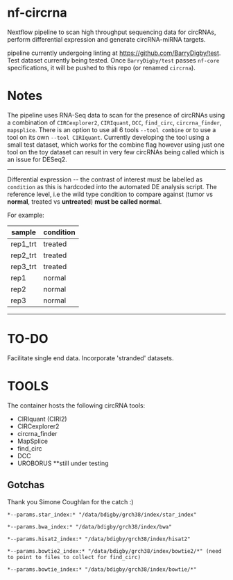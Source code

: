 # nf-circrna
Nextflow pipeline to scan high throughput sequencing data for circRNAs, perform differential expression and generate circRNA-miRNA targets.

pipeline currently undergoing linting at https://github.com/BarryDigby/test. Test dataset currently being tested. 
Once `BarryDigby/test` passes `nf-core` specifications, it will be pushed to this repo (or renamed `circrna`). 

# Notes
The pipeline uses RNA-Seq data to scan for the presence of circRNAs using a combination of `CIRCexplorer2`, `CIRIquant`, `DCC`, `find_circ`, `circrna_finder`, `mapsplice`. There is an option to use all 6 tools `--tool combine` or to use a tool on its own `--tool CIRIquant`. Currently developing the tool using a small test dataset, which works for the combine flag however using just one tool on the toy dataset can result in very few circRNAs being called which is an issue for DESeq2.

***

Differential expression -- the contrast of interest must be labelled as `condition` as this is hardcoded into the automated DE analysis script. The reference level, i.e the wild type condition to compare against (tumor vs **normal**, treated vs **untreated**) **must be called normal**. 

For example:

| sample   	| condition 	|
|----------	|-----------	|
| rep1_trt 	| treated   	|
| rep2_trt 	| treated   	|
| rep3_trt 	| treated   	|
| rep1     	| normal    	|
| rep2     	| normal    	|
| rep3     	| normal    	|

***

# TO-DO
Facilitate single end data. 
Incorporate 'stranded' datasets.

# TOOLS
The container hosts the following circRNA tools:

- CIRIquant (CIRI2)
- CIRCexplorer2
- circrna_finder
- MapSplice
- find_circ
- DCC
- UROBORUS **still under testing

## Gotchas
Thank you Simone Coughlan for the catch :) 
```
*--params.star_index:* "/data/bdigby/grch38/index/star_index"

*--params.bwa_index:* "/data/bdigby/grch38/index/bwa"

*--params.hisat2_index:* "/data/bdigby/grch38/index/hisat2"

*--params.bowtie2_index:* "/data/bdigby/grch38/index/bowtie2/*" (need to point to files to collect for find_circ)

*--params.bowtie_index:* "/data/bdigby/grch38/index/bowtie/*" 
```


